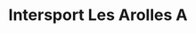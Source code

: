---
title: "Intersport Les Arolles A"
url: /le-collet-dallevard/intersport-les-arolles-a/
shop: sports
---